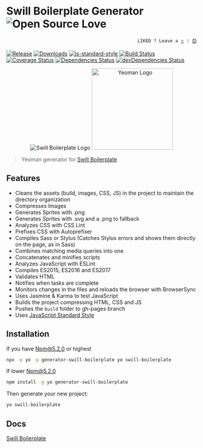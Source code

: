 # Swill Boilerplate Generator ![Open Source Love](https://badges.frapsoft.com/os/v3/open-source.svg?v=103)

<p align="right">
  <code>LIKED ? Leave a <a href="https://github.com/tiagoporto/generator-swill-boilerplate/stargazers">⭐</a> : <a href="https://github.com/tiagoporto/generator-swill-boilerplate/issues">😞</a></code>
</p>

[![Release](https://img.shields.io/npm/v/generator-swill-boilerplate.svg?style=flat-square&label=release)](https://npmjs.org/package/generator-swill-boilerplate)
[![Downloads](https://img.shields.io/npm/dt/generator-swill-boilerplate.svg?style=flat-square)](https://www.npmjs.com/package/generator-swill-boilerplate)
[![js-standard-style](https://img.shields.io/badge/code%20style-standard-yellow.svg?style=flat-square)](http://standardjs.com)
[![Build Status](https://img.shields.io/travis/tiagoporto/generator-swill-boilerplate/master.svg?style=flat-square&logo=travis&label=test)](https://travis-ci.org/tiagoporto/generator-swill-boilerplate)
[![Coverage Status](https://img.shields.io/coveralls/tiagoporto/generator-swill-boilerplate.svg?style=flat-square)](https://coveralls.io/github/tiagoporto/generator-swill-boilerplate)
[![Dependencies Status](https://img.shields.io/david/tiagoporto/generator-swill-boilerplate.svg?style=flat-square)](https://david-dm.org/tiagoporto/generator-swill-boilerplate)
[![devDependencies Status](https://img.shields.io/david/dev/tiagoporto/generator-swill-boilerplate.svg?style=flat-square)](https://david-dm.org/tiagoporto/generator-swill-boilerplate?type=dev)


<p align="center">
  <img src="http://tiagoporto.github.io/swillboilerplate.rocks/img/logos/logo.png" alt="Swill Boilerplate Logo">
  <img src="https://nerdsondotcom.files.wordpress.com/2013/03/yeoman-logo.png" alt="Yeoman Logo" height="215">
</p>

> Yeoman generator for [Swill Boilerplate](http://swillboilerplate.rocks)

## Features

* Cleans the assets (build, images, CSS, JS) in the project to maintain the directory organization
* Compresses Images
* Generates Sprites with .png
* Generates Sprites with .svg and a .png to fallback
* Analyzes CSS with CSS Lint
* Prefixes CSS with Autoprefixer
* Compiles Sass or Stylus (Catches Stylus errors and shows them directly on the page, as in Sass)
* Combines matching media queries into one
* Concatenates and minifies scripts
* Analyzes JavaScript with ESLint
* Compiles ES2015, ES2016 and ES2017
* Validates HTML
* Notifies when tasks are complete
* Monitors changes in the files and reloads the browser with BrowserSync
* Uses Jasmine & Karma to test JavaScript
* Builds the project compressing HTML, CSS and JS
* Pushes the `build` folder to gh-pages branch
* Uses [JavaScript Standard Style](http://standardjs.com)

## Installation

If you have Npm@5.2.0 or highest

```bash
npx -p yo -p generator-swill-boilerplate yo swill-boilerplate
```

If lower Npm@5.2.0

```bash
npm install -g yo generator-swill-boilerplate
```

Then generate your new project:

```bash
yo swill-boilerplate
```

## Docs

[Swill Boilerplate](http://swillboilerplate.rocks)


